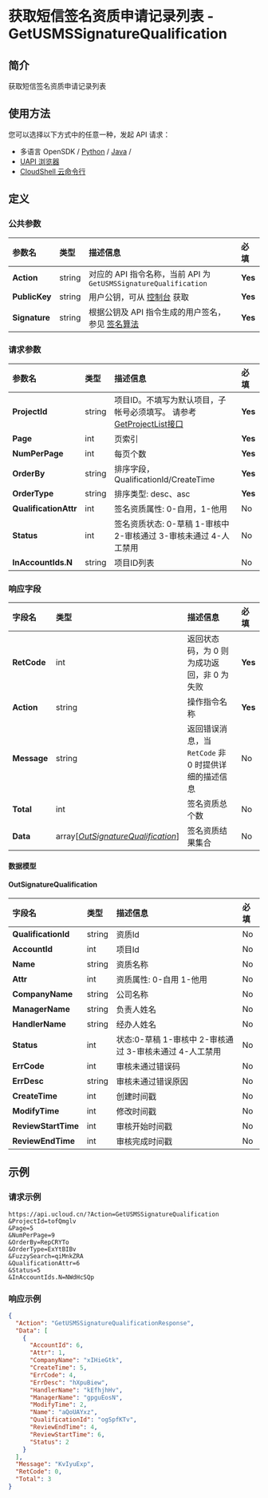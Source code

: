# 获取短信签名资质申请记录列表 - GetUSMSSignatureQualification

## 简介

获取短信签名资质申请记录列表






## 使用方法

您可以选择以下方式中的任意一种，发起 API 请求：
- 多语言 OpenSDK / [Python](https://github.com/ucloud/ucloud-sdk-python3) / [Java](https://github.com/ucloud/ucloud-sdk-java) /
- [UAPI 浏览器](https://console.ucloud.cn/uapi/detail?id=GetUSMSSignatureQualification)
- [CloudShell 云命令行](https://shell.ucloud.cn/)


## 定义

### 公共参数

| 参数名 | 类型 | 描述信息 | 必填 |
|:---|:---|:---|:---|
| **Action**     | string  | 对应的 API 指令名称，当前 API 为 `GetUSMSSignatureQualification`                        | **Yes** |
| **PublicKey**  | string  | 用户公钥，可从 [控制台](https://console.ucloud.cn/uapi/apikey) 获取                                             | **Yes** |
| **Signature**  | string  | 根据公钥及 API 指令生成的用户签名，参见 [签名算法](api/summary/signature.md)  | **Yes** |

### 请求参数

| 参数名 | 类型 | 描述信息 | 必填 |
|:---|:---|:---|:---|
| **ProjectId** | string | 项目ID。不填写为默认项目，子帐号必须填写。 请参考[GetProjectList接口](https://docs.ucloud.cn/api/summary/get_project_list) |**Yes**|
| **Page** | int | 页索引 |**Yes**|
| **NumPerPage** | int | 每页个数 |**Yes**|
| **OrderBy** | string | 排序字段，QualificationId/CreateTime |**Yes**|
| **OrderType** | string | 排序类型: desc、asc |**Yes**|
| **QualificationAttr** | int | 签名资质属性: 0-自用，1-他用 |No|
| **Status** | int | 签名资质状态: 0-草稿 1-审核中 2-审核通过 3-审核未通过 4-人工禁用 |No|
| **InAccountIds.N** | string | 项目ID列表 |No|

### 响应字段

| 字段名 | 类型 | 描述信息 | 必填 |
|:---|:---|:---|:---|
| **RetCode** | int | 返回状态码，为 0 则为成功返回，非 0 为失败 |**Yes**|
| **Action** | string | 操作指令名称 |**Yes**|
| **Message** | string | 返回错误消息，当 `RetCode` 非 0 时提供详细的描述信息 |No|
| **Total** | int | 签名资质总个数 |No|
| **Data** | array[[*OutSignatureQualification*](#OutSignatureQualification)] | 签名资质结果集合 |No|

#### 数据模型


#### OutSignatureQualification

| 字段名 | 类型 | 描述信息 | 必填 |
|:---|:---|:---|:---|
| **QualificationId** | string | 资质Id |No|
| **AccountId** | int | 项目Id |No|
| **Name** | string | 资质名称 |No|
| **Attr** | int | 资质属性: 0-自用 1-他用 |No|
| **CompanyName** | string | 公司名称 |No|
| **ManagerName** | string | 负责人姓名 |No|
| **HandlerName** | string | 经办人姓名 |No|
| **Status** | int | 状态:0-草稿 1-审核中 2-审核通过 3-审核未通过 4-人工禁用 |No|
| **ErrCode** | int | 审核未通过错误码 |No|
| **ErrDesc** | string | 审核未通过错误原因 |No|
| **CreateTime** | int | 创建时间戳 |No|
| **ModifyTime** | int | 修改时间戳 |No|
| **ReviewStartTime** | int | 审核开始时间戳 |No|
| **ReviewEndTime** | int | 审核完成时间戳 |No|

## 示例

### 请求示例
    
```
https://api.ucloud.cn/?Action=GetUSMSSignatureQualification
&ProjectId=tofQmglv
&Page=5
&NumPerPage=9
&OrderBy=RepCRYTo
&OrderType=ExYtBIBv
&FuzzySearch=qiMnkZRA
&QualificationAttr=6
&Status=5
&InAccountIds.N=NWdHcSQp
```

### 响应示例
    
```json
{
  "Action": "GetUSMSSignatureQualificationResponse",
  "Data": [
    {
      "AccountId": 6,
      "Attr": 1,
      "CompanyName": "xIHieGtk",
      "CreateTime": 5,
      "ErrCode": 4,
      "ErrDesc": "hXpuBiew",
      "HandlerName": "kEfhjhHv",
      "ManagerName": "gpguEosN",
      "ModifyTime": 2,
      "Name": "aQoUAYxz",
      "QualificationId": "ogSpfKTv",
      "ReviewEndTime": 4,
      "ReviewStartTime": 6,
      "Status": 2
    }
  ],
  "Message": "KvIyuExp",
  "RetCode": 0,
  "Total": 3
}
```





